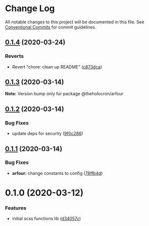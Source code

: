 # Change Log

All notable changes to this project will be documented in this file.
See [Conventional Commits](https://conventionalcommits.org) for commit guidelines.

## [0.1.4](https://github.com/the-holocron/astromech/compare/@theholocron/arfour@0.1.3...@theholocron/arfour@0.1.4) (2020-03-24)


### Reverts

* Revert "chore: clean up README" ([c873dca](https://github.com/the-holocron/astromech/commit/c873dca911f73302867111acef373b69f96fcb15))





## [0.1.3](https://github.com/the-holocron/astromech/compare/@theholocron/arfour@0.1.2...@theholocron/arfour@0.1.3) (2020-03-14)

**Note:** Version bump only for package @theholocron/arfour





## [0.1.2](https://github.com/the-holocron/astromech/compare/@theholocron/arfour@0.1.1...@theholocron/arfour@0.1.2) (2020-03-14)


### Bug Fixes

* update deps for security ([9f0c286](https://github.com/the-holocron/astromech/commit/9f0c2861d33e873d499196e6ba6974baf00d4747))





## [0.1.1](https://github.com/the-holocron/astromech/compare/@theholocron/arfour@0.1.0...@theholocron/arfour@0.1.1) (2020-03-14)


### Bug Fixes

* **arfour:** change constants to config ([78ffb4d](https://github.com/the-holocron/astromech/commit/78ffb4dee478007f47cb8985ad89e9cd697a31a4))





# 0.1.0 (2020-03-12)


### Features

* initial scss functions lib ([d34057c](https://github.com/the-holocron/astromech/commit/d34057c9eda379c482c6b269e090b071bc11ea76))
